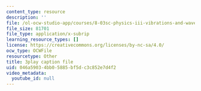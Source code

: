 ```yaml
---
content_type: resource
description: ''
file: /ol-ocw-studio-app/courses/8-03sc-physics-iii-vibrations-and-waves-fall-2016/046a59034bb05885bf5dc3c852e7d4f2_jwh7LqjT4w0.vtt
file_size: 81701
file_type: application/x-subrip
learning_resource_types: []
license: https://creativecommons.org/licenses/by-nc-sa/4.0/
ocw_type: OCWFile
resourcetype: Other
title: 3play caption file
uid: 046a5903-4bb0-5885-bf5d-c3c852e7d4f2
video_metadata:
  youtube_id: null
---
```

